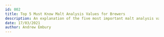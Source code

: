 ```yaml
---
id: 002
title: Top 5 Must Know Malt Analysis Values for Brewers
description: An explanation of the five most important malt analysis values for brewers, what they mean and their implication in the brewing process.
date: 17/03/2021
author: Andrew Embury
---
```

